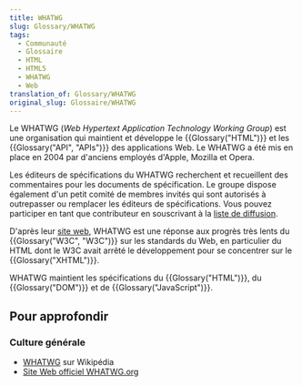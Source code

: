 ```yaml
---
title: WHATWG
slug: Glossary/WHATWG
tags:
  - Communauté
  - Glossaire
  - HTML
  - HTML5
  - WHATWG
  - Web
translation_of: Glossary/WHATWG
original_slug: Glossaire/WHATWG
---
```

Le WHATWG (_Web Hypertext Application Technology Working Group_) est une organisation qui maintient et développe le {{Glossary("HTML")}} et les {{Glossary("API", "APIs")}} des applications Web. Le WHATWG a été mis en place en 2004 par d'anciens employés d'Apple, Mozilla et Opera.

Les éditeurs de spécifications du WHATWG recherchent et recueillent des commentaires pour les documents de spécification. Le groupe dispose également d'un petit comité de membres invités qui sont autorisés à outrepasser ou remplacer les éditeurs de spécifications. Vous pouvez participer en tant que contributeur en souscrivant à la [liste de diffusion](https://whatwg.org/mailing-list).

D'après leur [site web](https://wiki.whatwg.org/wiki/FAQ#What_is_the_WHATWG.3F), WHATWG est une réponse aux progrès très lents du {{Glossary("W3C", "W3C")}} sur les standards du Web, en particulier du HTML dont le W3C avait arrêté le développement pour se concentrer sur le {{Glossary("XHTML")}}.

WHATWG maintient les spécifications du {{Glossary("HTML")}}, du {{Glossary("DOM")}} et de {{Glossary("JavaScript")}}.

## Pour approfondir

### Culture générale

- [WHATWG](https://fr.wikipedia.org/wiki/Web_Hypertext_Application_Technology_Working_Group) sur Wikipédia
- [Site Web officiel WHATWG.org](http://wiki.whatwg.org/)
